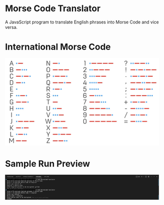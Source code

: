 # Morse Code Translator

A JavaScript program to translate English phrases into Morse Code and vice versa.

# International Morse Code
![Screenshot](https://github.com/sarahroy/Morse_Code_Translator/blob/main/InternationalMorseCode.png)


# Sample Run Preview 
![Screenshot](https://github.com/sarahroy/Morse_Code_Translator/blob/main/SampleRun.png)
